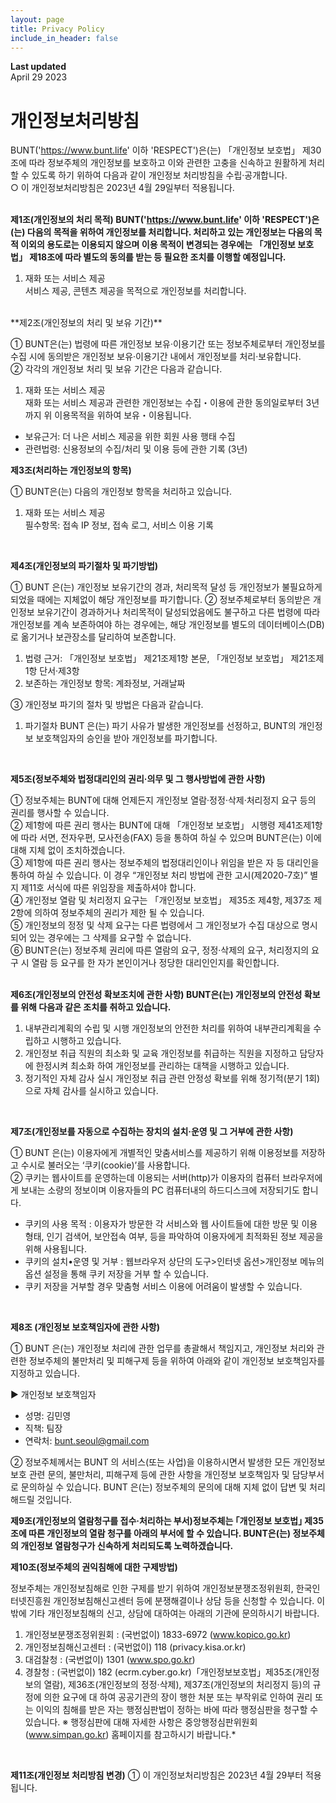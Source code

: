 ```yaml
---
layout: page
title: Privacy Policy
include_in_header: false
---
```


**Last updated**  
April 29 2023
# 개인정보처리방침
BUNT('https://www.bunt.life' 이하 'RESPECT')은(는) 「개인정보 보호법」 제30조에 따라 정보주체의 개인정보를 보호하고 이와 관련한 고충을 신속하고 원활하게 처리할 수 있도록 하기 위하여 다음과 같이 개인정보 처리방침을 수립·공개합니다.<br>
○ 이 개인정보처리방침은 2023년 4월 29일부터 적용됩니다.
<br><br>

**제1조(개인정보의 처리 목적) BUNT('https://www.bunt.life' 이하 'RESPECT')은(는) 다음의 목적을 위하여 개인정보를 처리합니다. 처리하고 있는 개인정보는 다음의 목적 이외의 용도로는 이용되지 않으며 이용 목적이 변경되는 경우에는 「개인정보 보호법」 제18조에 따라 별도의 동의를 받는 등 필요한 조치를 이행할 예정입니다.**
1. 재화 또는 서비스 제공<br>
서비스 제공, 콘텐츠 제공을 목적으로 개인정보를 처리합니다.
<br>
​
**제2조(개인정보의 처리 및 보유 기간)**

① BUNT은(는) 법령에 따른 개인정보 보유·이용기간 또는 정보주체로부터 개인정보를 수집 시에 동의받은 개인정보 보유·이용기간 내에서 개인정보를 처리·보유합니다.<br>
② 각각의 개인정보 처리 및 보유 기간은 다음과 같습니다.

1. 재화 또는 서비스 제공<br>
재화 또는 서비스 제공과 관련한 개인정보는 수집・이용에 관한 동의일로부터 3년까지 위 이용목적을 위하여 보유・이용됩니다.<br>
- 보유근거: 더 나은 서비스 제공을 위한 회원 사용 행태 수집<br>
- 관련법령: 신용정보의 수집/처리 및 이용 등에 관한 기록 (3년)
​<br>


**제3조(처리하는 개인정보의 항목)**

① BUNT은(는) 다음의 개인정보 항목을 처리하고 있습니다.
1. 재화 또는 서비스 제공<br>
필수항목: 접속 IP 정보, 접속 로그, 서비스 이용 기록
<br>


**제4조(개인정보의 파기절차 및 파기방법)**

① BUNT 은(는) 개인정보 보유기간의 경과, 처리목적 달성 등 개인정보가 불필요하게 되었을 때에는 지체없이 해당 개인정보를 파기합니다.
② 정보주체로부터 동의받은 개인정보 보유기간이 경과하거나 처리목적이 달성되었음에도 불구하고 다른 법령에 따라 개인정보를 계속 보존하여야 하는 경우에는, 해당 개인정보를 별도의 데이터베이스(DB)로 옮기거나 보관장소를 달리하여 보존합니다.
  1. 법령 근거: 「개인정보 보호법」 제21조제1항 본문, 「개인정보 보호법」 제21조제1항 단서·제3항
  2. 보존하는 개인정보 항목: 계좌정보, 거래날짜

③ 개인정보 파기의 절차 및 방법은 다음과 같습니다.
  1. 파기절차 BUNT 은(는) 파기 사유가 발생한 개인정보를 선정하고, BUNT의 개인정보 보호책임자의 승인을 받아 개인정보를 파기합니다.
<br>


**제5조(정보주체와 법정대리인의 권리·의무 및 그 행사방법에 관한 사항)**

① 정보주체는 BUNT에 대해 언제든지 개인정보 열람·정정·삭제·처리정지 요구 등의 권리를 행사할 수 있습니다.<br>
② 제1항에 따른 권리 행사는 BUNT에 대해 「개인정보 보호법」 시행령 제41조제1항에 따라 서면, 전자우편, 모사전송(FAX) 등을 통하여 하실 수 있으며 BUNT은(는) 이에 대해 지체 없이 조치하겠습니다.<br>
③ 제1항에 따른 권리 행사는 정보주체의 법정대리인이나 위임을 받은 자 등 대리인을 통하여 하실 수 있습니다. 이 경우 “개인정보 처리 방법에 관한 고시(제2020-7호)” 별지 제11호 서식에 따른 위임장을 제출하셔야 합니다.<br>
④ 개인정보 열람 및 처리정지 요구는 「개인정보 보호법」 제35조 제4항, 제37조 제2항에 의하여 정보주체의 권리가 제한 될 수 있습니다.<br>
⑤ 개인정보의 정정 및 삭제 요구는 다른 법령에서 그 개인정보가 수집 대상으로 명시되어 있는 경우에는 그 삭제를 요구할 수 없습니다.<br>
⑥ BUNT은(는) 정보주체 권리에 따른 열람의 요구, 정정·삭제의 요구, 처리정지의 요구 시 열람 등 요구를 한 자가 본인이거나 정당한 대리인인지를 확인합니다.<br>
<br>


**제6조(개인정보의 안전성 확보조치에 관한 사항) BUNT은(는) 개인정보의 안전성 확보를 위해 다음과 같은 조치를 취하고 있습니다.**

1. 내부관리계획의 수립 및 시행
개인정보의 안전한 처리를 위하여 내부관리계획을 수립하고 시행하고 있습니다.
2. 개인정보 취급 직원의 최소화 및 교육
개인정보를 취급하는 직원을 지정하고 담당자에 한정시켜 최소화 하여 개인정보를 관리하는 대책을 시행하고 있습니다.
3. 정기적인 자체 감사 실시
개인정보 취급 관련 안정성 확보를 위해 정기적(분기 1회)으로 자체 감사를 실시하고 있습니다.
<br>


**제7조(개인정보를 자동으로 수집하는 장치의 설치·운영 및 그 거부에 관한 사항)**

① BUNT 은(는) 이용자에게 개별적인 맞춤서비스를 제공하기 위해 이용정보를 저장하고 수시로 불러오는 ‘쿠키(cookie)’를 사용합니다.<br>
② 쿠키는 웹사이트를 운영하는데 이용되는 서버(http)가 이용자의 컴퓨터 브라우저에게 보내는 소량의 정보이며 이용자들의 PC 컴퓨터내의 하드디스크에 저장되기도 합니다.<br>
   - 쿠키의 사용 목적 : 이용자가 방문한 각 서비스와 웹 사이트들에 대한 방문 및 이용형태, 인기 검색어, 보안접속 여부, 등을 파악하여 이용자에게 최적화된 정보 제공을 위해 사용됩니다.<br>
   - 쿠키의 설치•운영 및 거부 : 웹브라우저 상단의 도구>인터넷 옵션>개인정보 메뉴의 옵션 설정을 통해 쿠키 저장을 거부 할 수 있습니다.<br>
   - 쿠키 저장을 거부할 경우 맞춤형 서비스 이용에 어려움이 발생할 수 있습니다.
<br>


**제8조 (개인정보 보호책임자에 관한 사항)**

① BUNT 은(는) 개인정보 처리에 관한 업무를 총괄해서 책임지고, 개인정보 처리와 관련한 정보주체의 불만처리 및 피해구제 등을 위하여 아래와 같이 개인정보 보호책임자를 지정하고 있습니다.

▶ 개인정보 보호책임자
  - 성명: 김민영
  - 직책: 팀장
  - 연락처: bunt.seoul@gmail.com

② 정보주체께서는 BUNT 의 서비스(또는 사업)을 이용하시면서 발생한 모든 개인정보 보호 관련 문의, 불만처리, 피해구제 등에 관한 사항을 개인정보 보호책임자 및 담당부서로 문의하실 수 있습니다. BUNT 은(는) 정보주체의 문의에 대해 지체 없이 답변 및 처리해드릴 것입니다.
<br>


**제9조(개인정보의 열람청구를 접수·처리하는 부서)정보주체는 ｢개인정보 보호법｣ 제35조에 따른 개인정보의 열람 청구를 아래의 부서에 할 수 있습니다. BUNT은(는) 정보주체의 개인정보 열람청구가 신속하게 처리되도록 노력하겠습니다.**
<br>


**제10조(정보주체의 권익침해에 대한 구제방법)**

정보주체는 개인정보침해로 인한 구제를 받기 위하여 개인정보분쟁조정위원회, 한국인터넷진흥원 개인정보침해신고센터 등에 분쟁해결이나 상담 등을 신청할 수 있습니다. 이 밖에 기타 개인정보침해의 신고, 상담에 대하여는 아래의 기관에 문의하시기 바랍니다.
  1. 개인정보분쟁조정위원회 : (국번없이) 1833-6972 (www.kopico.go.kr)
  2. 개인정보침해신고센터 : (국번없이) 118 (privacy.kisa.or.kr)
  3. 대검찰청 : (국번없이) 1301 (www.spo.go.kr)
  4. 경찰청 : (국번없이) 182 (ecrm.cyber.go.kr)「개인정보보호법」제35조(개인정보의 열람), 제36조(개인정보의 정정·삭제), 제37조(개인정보의 처리정지 등)의 규정에 의한 요구에 대 하여 공공기관의 장이 행한 처분 또는 부작위로 인하여 권리 또는 이익의 침해를 받은 자는 행정심판법이 정하는 바에 따라 행정심판을 청구할 수 있습니다.
  ※ 행정심판에 대해 자세한 사항은 중앙행정심판위원회(www.simpan.go.kr) 홈페이지를 참고하시기 바랍니다.*
<br>


**제11조(개인정보 처리방침 변경)**
① 이 개인정보처리방침은 2023년 4월 29부터 적용됩니다.
